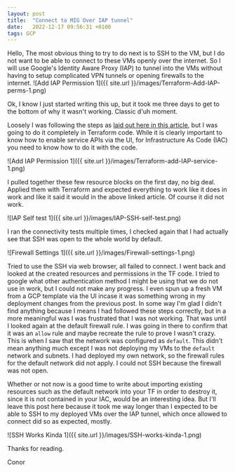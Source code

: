 ```yaml
---
layout: post
title:  "Connect to MIG Over IAP tunnel"
date:   2022-12-17 09:56:31 +0100
tags: GCP
---
```


Hello, The most obvious thing to try to do next is to SSH to the VM, but I do not want to be able to connect to these VMs openly over the internet. So I will use Google's Identity Aware Proxy (IAP) to tunnel into the VMs without having to setup complicated VPN tunnels or opening firewalls to the internet. ![Add IAP Permission 1]({{ site.url }}/images/Terraform-Add-IAP-perms-1.png)

Ok, I know I just started writing this up, but it took me three days to get to the bottom of why it wasn't working. Classic d'uh moment.

Loosely I was following the steps as [laid out here in this article](https://medium.com/google-cloud/how-to-ssh-into-your-gce-machine-without-a-public-ip-4d78bd23309e), but I was going to do it completely in Terraform code. While it is clearly important to know how to enable service APIs via the UI, for Infrastructure As Code (IAC) you need to know how to do it with the code.

![Add IAP Permission 1]({{ site.url }}/images/Terraform-add-IAP-service-1.png)

I pulled together these few resource blocks on the first day, no big deal. Applied them with Terraform and expected everything to work like it does in work and like it said it would in the above linked article. Of course it did not work.

![IAP Self test 1]({{ site.url }}/images/IAP-SSH-self-test.png)

I ran the connectivity tests multiple times, I checked again that I had actually see that SSH was open to the whole world by default.

![Firewall Settings 1]({{ site.url }}/images/Firewall-settings-1.png)

Tried to use the SSH via web browser, all failed to connect. I went back and looked at the created resources and permissions in the TF code. I tried to google what other authentication method I might be using that we do not use in work, but I could not make any progress. I even spun up a fresh VM from a GCP template via the UI incase it was something wrong in my deployment changes from the previous post. In some way I'm glad I didn't find anything because I means I had followed these steps correctly, but in a more meaningful was I was frustrated that I was not working. That was until I looked again at the default firewall rule. I was going in there to confirm that it was an `allow` rule and maybe recreate the rule to prove I wasn't crazy. This is when I saw that the network was configured as `default`. This didn't mean anything much except I was not deploying my VMs to the `default` network and subnets. I had deployed my own network, so the firewall rules for the default network did not apply. I could not SSH because the firewall was not open. 

Whether or not now is a good time to write about importing existing resources such as the default network into your TF in order to destroy it, since it is not contained in your IAC, would be an interesting idea. But I'll leave this post here because it took me way longer than I expected to be able to SSH to my deployed VMs over the IAP tunnel, which once allowed to connect did so as expected, mostly.

![SSH Works Kinda 1]({{ site.url }}/images/SSH-works-kinda-1.png)

Thanks for reading.

Conor